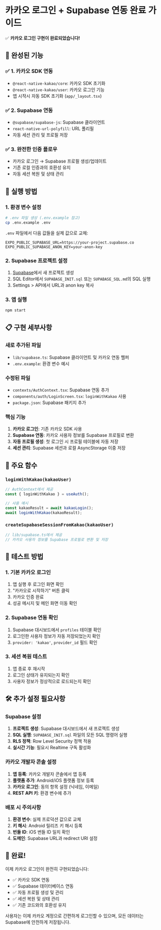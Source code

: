 # 카카오 로그인 + Supabase 연동 완료 가이드

✅ **카카오 로그인 구현이 완료되었습니다!**

## 🎯 완성된 기능

### ✅ 1. 카카오 SDK 연동
- `@react-native-kakao/core`: 카카오 SDK 초기화
- `@react-native-kakao/user`: 카카오 로그인 기능
- 앱 시작시 자동 SDK 초기화 (`app/_layout.tsx`)

### ✅ 2. Supabase 연동
- `@supabase/supabase-js`: Supabase 클라이언트
- `react-native-url-polyfill`: URL 폴리필
- 자동 세션 관리 및 프로필 저장

### ✅ 3. 완전한 인증 플로우
- 카카오 로그인 → Supabase 프로필 생성/업데이트
- 기존 로컬 인증과의 호환성 유지
- 자동 세션 복원 및 상태 관리

## 🚀 실행 방법

### 1. 환경 변수 설정
```bash
# .env 파일 생성 (.env.example 참고)
cp .env.example .env
```

`.env` 파일에서 다음 값들을 실제 값으로 교체:
```env
EXPO_PUBLIC_SUPABASE_URL=https://your-project.supabase.co
EXPO_PUBLIC_SUPABASE_ANON_KEY=your-anon-key
```

### 2. Supabase 프로젝트 설정
1. [Supabase](https://supabase.com)에서 새 프로젝트 생성
2. SQL Editor에서 `SUPABASE_INIT.sql` 또는 `SUPABASE_SQL.md`의 SQL 실행
3. Settings > API에서 URL과 anon key 복사

### 3. 앱 실행
```bash
npm start
```

## 📋 구현 세부사항

### 새로 추가된 파일
- `lib/supabase.ts`: Supabase 클라이언트 및 카카오 연동 헬퍼
- `.env.example`: 환경 변수 예시

### 수정된 파일
- `contexts/AuthContext.tsx`: Supabase 연동 추가
- `components/auth/LoginScreen.tsx`: `loginWithKakao` 사용
- `package.json`: Supabase 패키지 추가

### 핵심 기능
1. **카카오 로그인**: 기존 카카오 SDK 사용
2. **Supabase 연동**: 카카오 사용자 정보를 Supabase 프로필로 변환
3. **자동 프로필 생성**: 첫 로그인 시 프로필 테이블에 자동 저장
4. **세션 관리**: Supabase 세션과 로컬 AsyncStorage 이중 저장

## 🔧 주요 함수

### `loginWithKakao(kakaoUser)`
```typescript
// AuthContext에서 제공
const { loginWithKakao } = useAuth();

// 사용 예시
const kakaoResult = await kakaoLogin();
await loginWithKakao(kakaoResult);
```

### `createSupabaseSessionFromKakao(kakaoUser)`
```typescript
// lib/supabase.ts에서 제공
// 카카오 사용자 정보를 Supabase 프로필로 변환 및 저장
```

## 🧪 테스트 방법

### 1. 기본 카카오 로그인
1. 앱 실행 후 로그인 화면 확인
2. "카카오로 시작하기" 버튼 클릭
3. 카카오 인증 완료
4. 성공 메시지 및 메인 화면 이동 확인

### 2. Supabase 연동 확인
1. Supabase 대시보드에서 `profiles` 테이블 확인
2. 로그인한 사용자 정보가 자동 저장되었는지 확인
3. `provider: 'kakao'`, `provider_id` 필드 확인

### 3. 세션 복원 테스트
1. 앱 종료 후 재시작
2. 로그인 상태가 유지되는지 확인
3. 사용자 정보가 정상적으로 로드되는지 확인

## 🛠️ 추가 설정 필요사항

### Supabase 설정
1. **프로젝트 생성**: Supabase 대시보드에서 새 프로젝트 생성
2. **SQL 실행**: `SUPABASE_INIT.sql` 파일의 모든 SQL 명령어 실행
3. **RLS 정책**: Row Level Security 정책 적용
4. **실시간 기능**: 필요시 Realtime 구독 활성화

### 카카오 개발자 콘솔 설정
1. **앱 등록**: 카카오 개발자 콘솔에서 앱 등록
2. **플랫폼 추가**: Android/iOS 플랫폼 정보 등록
3. **카카오 로그인**: 동의 항목 설정 (닉네임, 이메일)
4. **REST API 키**: 환경 변수에 추가

### 배포 시 주의사항
1. **환경 변수**: 실제 프로덕션 값으로 교체
2. **키 해시**: Android 릴리즈 키 해시 등록
3. **번들 ID**: iOS 번들 ID 일치 확인
4. **도메인**: Supabase URL과 redirect URI 설정

## 🎉 완료!

이제 카카오 로그인이 완전히 구현되었습니다:

- ✅ 카카오 SDK 연동
- ✅ Supabase 데이터베이스 연동
- ✅ 자동 프로필 생성 및 관리
- ✅ 세션 복원 및 상태 관리
- ✅ 기존 코드와의 호환성 유지

사용자는 이제 카카오 계정으로 간편하게 로그인할 수 있으며, 모든 데이터는 Supabase에 안전하게 저장됩니다.